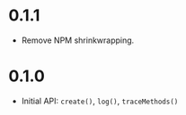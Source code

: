 # 0.1.1

* Remove NPM shrinkwrapping.

# 0.1.0

* Initial API: `create()`, `log()`, `traceMethods()`
